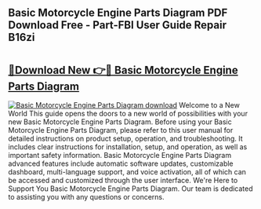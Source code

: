 ## Basic Motorcycle Engine Parts Diagram PDF Download Free - Part-FBl User Guide Repair B16zi

# <h2><a href="http://dfrlfjb.blite.top/?on=Basic+Motorcycle+Engine+Parts+Diagram">🔗Download New 👉🔴 Basic Motorcycle Engine Parts Diagram</a></h2>

[![Basic Motorcycle Engine Parts Diagram download](https://i.imgur.com/lujVjoI.png)](http://dfrlfjb.blite.top/?on=Basic+Motorcycle+Engine+Parts+Diagram)
Welcome to a New World This guide opens the doors to a new world of possibilities with your new Basic Motorcycle Engine Parts Diagram. Before using your Basic Motorcycle Engine Parts Diagram, please refer to this user manual for detailed instructions on product setup, operation, and troubleshooting. It includes clear instructions for installation, setup, and operation, as well as important safety information. Basic Motorcycle Engine Parts Diagram advanced features include automatic software updates, customizable dashboard, multi-language support, and voice activation, all of which can be accessed and customized through the user interface. We're Here to Support You Basic Motorcycle Engine Parts Diagram. Our team is dedicated to assisting you with any questions or concerns.
